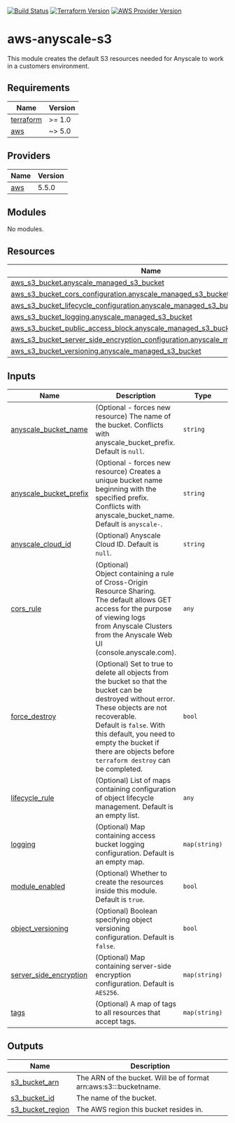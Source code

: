 [![Build Status][badge-build]][build-status]
[![Terraform Version][badge-terraform]](https://github.com/hashicorp/terraform/releases)
[![AWS Provider Version][badge-tf-aws]](https://github.com/terraform-providers/terraform-provider-aws/releases)

# aws-anyscale-s3
This module creates the default S3 resources needed for Anyscale to work in a customers environment.

<!-- BEGINNING OF PRE-COMMIT-TERRAFORM DOCS HOOK -->
## Requirements

| Name                                                                      | Version |
| ------------------------------------------------------------------------- | ------- |
| <a name="requirement_terraform"></a> [terraform](#requirement\_terraform) | >= 1.0  |
| <a name="requirement_aws"></a> [aws](#requirement\_aws)                   | ~> 5.0  |

## Providers

| Name                                              | Version |
| ------------------------------------------------- | ------- |
| <a name="provider_aws"></a> [aws](#provider\_aws) | 5.5.0   |

## Modules

No modules.

## Resources

| Name                                                                                                                                                                                                        | Type     |
| ----------------------------------------------------------------------------------------------------------------------------------------------------------------------------------------------------------- | -------- |
| [aws_s3_bucket.anyscale_managed_s3_bucket](https://registry.terraform.io/providers/hashicorp/aws/latest/docs/resources/s3_bucket)                                                                           | resource |
| [aws_s3_bucket_cors_configuration.anyscale_managed_s3_bucket](https://registry.terraform.io/providers/hashicorp/aws/latest/docs/resources/s3_bucket_cors_configuration)                                     | resource |
| [aws_s3_bucket_lifecycle_configuration.anyscale_managed_s3_bucket](https://registry.terraform.io/providers/hashicorp/aws/latest/docs/resources/s3_bucket_lifecycle_configuration)                           | resource |
| [aws_s3_bucket_logging.anyscale_managed_s3_bucket](https://registry.terraform.io/providers/hashicorp/aws/latest/docs/resources/s3_bucket_logging)                                                           | resource |
| [aws_s3_bucket_public_access_block.anyscale_managed_s3_bucket](https://registry.terraform.io/providers/hashicorp/aws/latest/docs/resources/s3_bucket_public_access_block)                                   | resource |
| [aws_s3_bucket_server_side_encryption_configuration.anyscale_managed_s3_bucket](https://registry.terraform.io/providers/hashicorp/aws/latest/docs/resources/s3_bucket_server_side_encryption_configuration) | resource |
| [aws_s3_bucket_versioning.anyscale_managed_s3_bucket](https://registry.terraform.io/providers/hashicorp/aws/latest/docs/resources/s3_bucket_versioning)                                                     | resource |

## Inputs

| Name                                                                                                     | Description                                                                                                                                                                                                                                                                                    | Type          | Default                                                                                                                                                                                                         | Required |
| -------------------------------------------------------------------------------------------------------- | ---------------------------------------------------------------------------------------------------------------------------------------------------------------------------------------------------------------------------------------------------------------------------------------------- | ------------- | --------------------------------------------------------------------------------------------------------------------------------------------------------------------------------------------------------------- | :------: |
| <a name="input_anyscale_bucket_name"></a> [anyscale\_bucket\_name](#input\_anyscale\_bucket\_name)       | (Optional - forces new resource) The name of the bucket. Conflicts with anyscale\_bucket\_prefix. Default is `null`.                                                                                                                                                                           | `string`      | `null`                                                                                                                                                                                                          |    no    |
| <a name="input_anyscale_bucket_prefix"></a> [anyscale\_bucket\_prefix](#input\_anyscale\_bucket\_prefix) | (Optional - forces new resource) Creates a unique bucket name beginning with the specified prefix. Conflicts with anyscale\_bucket\_name. Default is `anyscale-`.                                                                                                                              | `string`      | `"anyscale-"`                                                                                                                                                                                                   |    no    |
| <a name="input_anyscale_cloud_id"></a> [anyscale\_cloud\_id](#input\_anyscale\_cloud\_id)                | (Optional) Anyscale Cloud ID. Default is `null`.                                                                                                                                                                                                                                               | `string`      | `null`                                                                                                                                                                                                          |    no    |
| <a name="input_cors_rule"></a> [cors\_rule](#input\_cors\_rule)                                          | (Optional)<br>Object containing a rule of Cross-Origin Resource Sharing.<br>The default allows GET access for the purpose of viewing logs<br>from Anyscale Clusters from the Anyscale Web UI (console.anyscale.com).                                                                           | `any`         | <pre>{<br>  "allowed_headers": [<br>    "*"<br>  ],<br>  "allowed_methods": [<br>    "GET"<br>  ],<br>  "allowed_origins": [<br>    "https://console.anyscale.com"<br>  ],<br>  "expose_headers": []<br>}</pre> |    no    |
| <a name="input_force_destroy"></a> [force\_destroy](#input\_force\_destroy)                              | (Optional) Set to true to delete all objects from the bucket so that the bucket can be destroyed without error.<br>These objects are not recoverable.<br>Default is `false`. With this default, you need to empty the bucket if there are objects before `terraform destroy` can be completed. | `bool`        | `false`                                                                                                                                                                                                         |    no    |
| <a name="input_lifecycle_rule"></a> [lifecycle\_rule](#input\_lifecycle\_rule)                           | (Optional) List of maps containing configuration of object lifecycle management. Default is an empty list.                                                                                                                                                                                     | `any`         | `[]`                                                                                                                                                                                                            |    no    |
| <a name="input_logging"></a> [logging](#input\_logging)                                                  | (Optional) Map containing access bucket logging configuration. Default is an empty map.                                                                                                                                                                                                        | `map(string)` | `{}`                                                                                                                                                                                                            |    no    |
| <a name="input_module_enabled"></a> [module\_enabled](#input\_module\_enabled)                           | (Optional) Whether to create the resources inside this module. Default is `true`.                                                                                                                                                                                                              | `bool`        | `true`                                                                                                                                                                                                          |    no    |
| <a name="input_object_versioning"></a> [object\_versioning](#input\_object\_versioning)                  | (Optional) Boolean specifying object versioning configuration. Default is `false`.                                                                                                                                                                                                             | `bool`        | `false`                                                                                                                                                                                                         |    no    |
| <a name="input_server_side_encryption"></a> [server\_side\_encryption](#input\_server\_side\_encryption) | (Optional) Map containing server-side encryption configuration. Default is `AES256`.                                                                                                                                                                                                           | `map(string)` | <pre>{<br>  "sse_algorithm": "AES256"<br>}</pre>                                                                                                                                                                |    no    |
| <a name="input_tags"></a> [tags](#input\_tags)                                                           | (Optional) A map of tags to all resources that accept tags.                                                                                                                                                                                                                                    | `map(string)` | `{}`                                                                                                                                                                                                            |    no    |

## Outputs

| Name                                                                                     | Description                                                       |
| ---------------------------------------------------------------------------------------- | ----------------------------------------------------------------- |
| <a name="output_s3_bucket_arn"></a> [s3\_bucket\_arn](#output\_s3\_bucket\_arn)          | The ARN of the bucket. Will be of format arn:aws:s3:::bucketname. |
| <a name="output_s3_bucket_id"></a> [s3\_bucket\_id](#output\_s3\_bucket\_id)             | The name of the bucket.                                           |
| <a name="output_s3_bucket_region"></a> [s3\_bucket\_region](#output\_s3\_bucket\_region) | The AWS region this bucket resides in.                            |
<!-- END OF PRE-COMMIT-TERRAFORM DOCS HOOK -->

<!-- References -->
[Terraform]: https://www.terraform.io
[Issues]: https://github.com/anyscale/sa-sandbox-terraform/issues
[badge-build]: https://github.com/anyscale/sa-sandbox-terraform/workflows/CI/CD%20Pipeline/badge.svg
[badge-terraform]: https://img.shields.io/badge/terraform-1.x%20-623CE4.svg?logo=terraform
[badge-tf-aws]: https://img.shields.io/badge/AWS-5.+-F8991D.svg?logo=terraform
[build-status]: https://github.com/anyscale/sa-sandbox-terraform/actions
